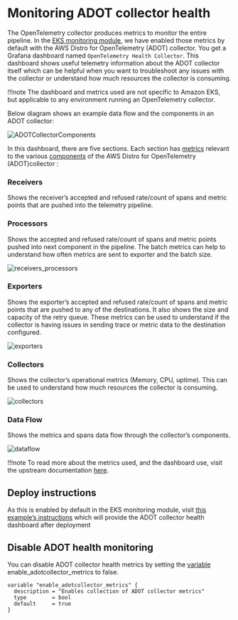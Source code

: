 # Monitoring ADOT collector health

The OpenTelemetry collector produces metrics to monitor the entire pipeline. In the [EKS monitoring module](https://aws-observability.github.io/terraform-aws-observability-accelerator/eks/), we have enabled those metrics by default with the AWS Distro for OpenTelemetry (ADOT) collector. You get a Grafana dashboard named `OpenTelemetry Health Collector`. This dashboard shows useful telemetry information about the ADOT collector itself which can be helpful when you want to troubleshoot any issues with the collector or understand how much resources the collector is consuming.

!!!note
    The dashboard and metrics used are not specific to Amazon EKS, but applicable to any environment running an OpenTelemetry collector.

Below diagram shows an example data flow and the components in an ADOT collector:

![ADOTCollectorComponents](https://github.com/RAMathews/terraform-aws-observability-accelerator/assets/114662591/1db25d84-c1ca-4468-bb0d-42c8bafd1942)

In this dashboard, there are five sections. Each section has [metrics](https://aws-observability.github.io/observability-best-practices/guides/operational/adot-at-scale/operating-adot-collector/#collecting-health-metrics-from-the-collector) relevant to the various [components](https://opentelemetry.io/docs/demo/collector-data-flow-dashboard/#data-flow-overview) of the AWS Distro for OpenTelemetry (ADOT)collector :

### Receivers
Shows the receiver’s accepted and refused rate/count of spans and metric points that are pushed into the telemetry pipeline.

### Processors
Shows the accepted and refused rate/count of spans and metric points pushed into next component in the pipeline. The batch metrics can help to understand how often metrics are sent to exporter and the batch size.

![receivers_processors](https://github.com/RAMathews/terraform-aws-observability-accelerator/assets/114662591/9a2edc27-9472-4a58-a244-d69f2bc7f41f)

### Exporters
Shows the exporter’s accepted and refused rate/count of spans and metric points that are pushed to any of the destinations. It also shows the size and capacity of the retry queue. These metrics can be used to understand if the collector is having issues in sending trace or metric data to the destination configured.

![exporters](https://github.com/RAMathews/terraform-aws-observability-accelerator/assets/114662591/77e20ac5-64bb-42ca-9db6-4d13ca7b27de)

### Collectors
Shows the collector’s operational metrics (Memory, CPU, uptime). This can be used to understand how much resources the collector is consuming.

![collectors](https://github.com/RAMathews/terraform-aws-observability-accelerator/assets/114662591/25151edd-6132-479a-9331-71aa69a91d5e)

### Data Flow
Shows the metrics and spans data flow through the collector’s components.

![dataflow](https://github.com/RAMathews/terraform-aws-observability-accelerator/assets/114662591/61fe684d-8ed3-4645-9210-f16158442b7d)

!!!note
    To read more about the metrics used, and the dashboard use, visit the upstream documentation [here](https://opentelemetry.io/docs/demo/collector-data-flow-dashboard/).

## Deploy instructions

As this is enabled by default in the EKS monitoring module, visit [this example’s instructions](https://aws-observability.github.io/terraform-aws-observability-accelerator/eks/#prerequisites) which will provide the ADOT collector health dashboard after deployment

## Disable ADOT health monitoring

You can disable ADOT collector health metrics by setting the [variable](https://github.com/aws-observability/terraform-aws-observability-accelerator/blob/main/modules/eks-monitoring/variables.tf) enable_adotcollector_metrics to false.

```
variable "enable_adotcollector_metrics" {
  description = "Enables collection of ADOT collector metrics"
  type        = bool
  default     = true
}
```
